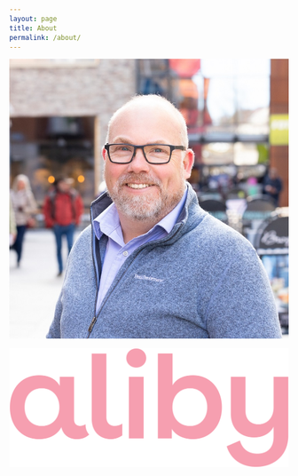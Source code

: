 ```yaml
---
layout: page
title: About
permalink: /about/
---
```


![Tom Mårdh](assets/Tom_webb.jpg)

[![Aliby](assets/Aliby-logotype-pink.png)](https://aliby.se/)

